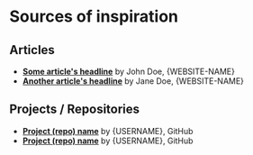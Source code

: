 # Sources of inspiration

## Articles
- **[Some article's headline](http://example.com)** by John Doe, {WEBSITE-NAME}
- **[Another article's headline](http://example.com)** by Jane Doe, {WEBSITE-NAME}

## Projects / Repositories
- **[Project (repo) name](https://github.com/zurb/foundation-zurb-template)** by {USERNAME}, GitHub
- **[Project (repo) name](https://github.com/zurb/foundation-zurb-template)** by {USERNAME}, GitHub
